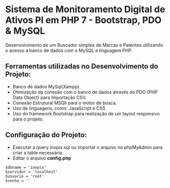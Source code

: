 # Sistema de Monitoramento Digital de Ativos PI em PHP 7 - Bootstrap, PDO & MySQL

Desenvolvimento de um Buscador simples de Marcas e Patentes utilizando o acesso a banco de dados com o MySQL e linguagem PHP.

## Ferramentas utilizadas no Desenvolvimento do Projeto:

- Banco de dados MySql(Xampp).
- Otimização da conexão com o banco de dados através do PDO (PHP Data Object) para Importação CSV.
- Conexão Estrutural MSQli para o motor de busca.
- Uso de linguagens, como: JavaScript e CSS
- Uso do framework Bootstrap para realização de um layout responsivo para o projeto.

## Configuração do Projeto:

- Executar a query inopix.sql ou importar o arquivo no phpMyAdmin para criar a table necessária.
- Editar o arquivo **config.php** 

```
$dbname = 'inopix' 
$servidor = 'localhost' 
$usuario = 'root' 
$senha = ''

```
